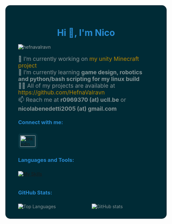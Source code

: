 <!-- Solarized Dark themed container -->
<div style="background-color: #002b36; color: #839496; padding: 30px 40px; border-radius: 15px; font-family: -apple-system, BlinkMacSystemFont, 'Segoe UI', Helvetica, Arial, sans-serif;">

<h1 align="center" style="color: #268bd2;">Hi 👋, I'm Nico</h1>

<p align="left" style="color: #93a1a1;">
  <img src="https://komarev.com/ghpvc/?username=hefnavalravn&label=Profile%20views&color=268bd2&style=flat" alt="hefnavalravn" />
</p>

<ul style="list-style-type: none; padding-left: 0; color: #839496; font-size: 1.1rem;">
  <li>🔭 I’m currently working on <a href="https://github.com/HefnaValravn/3Dunity-minecraft-project" style="color: #b58900; text-decoration: none;">my unity Minecraft project</a></li>
  <li>🌱 I’m currently learning <strong>game design, robotics and python/bash scripting for my linux build</strong></li>
  <li>👨‍💻 All of my projects are available at <a href="https://github.com/HefnaValravn" style="color: #b58900; text-decoration: none;">https://github.com/HefnaValravn</a></li>
  <li>📫 Reach me at <strong>r0969370 (at) ucll.be</strong> or <strong>nicolabenedetti2005 (at) gmail.com</strong></li>
</ul>

<h3 align="left" style="color: #268bd2; margin-bottom: 25px;">Connect with me:</h3>

<p align="left" style="margin-bottom: 25px;">
  <a href="https://linkedin.com/in/nicolasbenedettigonzalez" target="_blank" rel="noreferrer" style="display:inline-block;">
    <img align="center" src="https://raw.githubusercontent.com/rahuldkjain/github-profile-readme-generator/master/src/images/icons/Social/linked-in-alt.svg" alt="linkedin" height="36" width="48" style="background: #073642; border-radius: 8px; padding: 6px;" />
  </a>
</p>

<h3 align="left" style="color: #268bd2; margin-bottom: 25px;">Languages and Tools:</h3>

[![My Skills](https://skillicons.dev/icons?i=azure,bash,blender,cs,css,cypress,docker,express,git,githubactions,gherkin,html,java,js,jest,linux,md,nextjs,nodejs,npm,postgres,prisma,py,react,sass,sklearn,spring,tailwind,ts,unity)](https://skillicons.dev)

<h3 align="left" style="color: #268bd2; margin-top: 40px; margin-bottom: 25px;">GitHub Stats:</h3>

<div style="display: flex; gap: 60px; justify-content: center; flex-wrap: wrap; margin-right: 25px;">
  <img 
    alt="Top Languages" 
    src="https://github-readme-stats.vercel.app/api/top-langs/?username=hefnavalravn&layout=compact&theme=solarized-dark" 
    style="max-width: 350px; flex: 1;"
  />
  <img 
    alt="GitHub stats" 
    src="https://github-readme-stats.vercel.app/api?username=hefnavalravn&show_icons=true&theme=solarized-dark&hide_border=true&count_private=true" 
    style="max-width: 350px; flex: 1;"
  />
</div>


